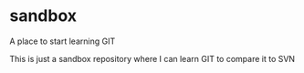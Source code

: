 # sandbox
A place to start learning GIT

This is just a sandbox repository where I can learn GIT to compare it to SVN

